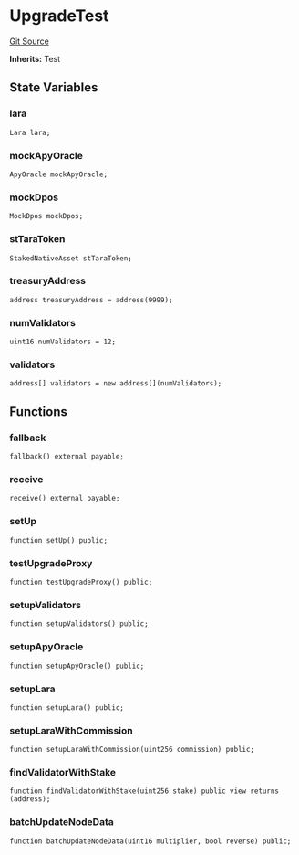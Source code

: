 # UpgradeTest
[Git Source](https://github.com-VargaElod23/Lara-staking/liquid-staking/blob/93907a3b8fb9a6839cf7eb3e681388f7e558b230/contracts/test/Upgrade.t.sol)

**Inherits:**
Test


## State Variables
### lara

```solidity
Lara lara;
```


### mockApyOracle

```solidity
ApyOracle mockApyOracle;
```


### mockDpos

```solidity
MockDpos mockDpos;
```


### stTaraToken

```solidity
StakedNativeAsset stTaraToken;
```


### treasuryAddress

```solidity
address treasuryAddress = address(9999);
```


### numValidators

```solidity
uint16 numValidators = 12;
```


### validators

```solidity
address[] validators = new address[](numValidators);
```


## Functions
### fallback


```solidity
fallback() external payable;
```

### receive


```solidity
receive() external payable;
```

### setUp


```solidity
function setUp() public;
```

### testUpgradeProxy


```solidity
function testUpgradeProxy() public;
```

### setupValidators


```solidity
function setupValidators() public;
```

### setupApyOracle


```solidity
function setupApyOracle() public;
```

### setupLara


```solidity
function setupLara() public;
```

### setupLaraWithCommission


```solidity
function setupLaraWithCommission(uint256 commission) public;
```

### findValidatorWithStake


```solidity
function findValidatorWithStake(uint256 stake) public view returns (address);
```

### batchUpdateNodeData


```solidity
function batchUpdateNodeData(uint16 multiplier, bool reverse) public;
```

